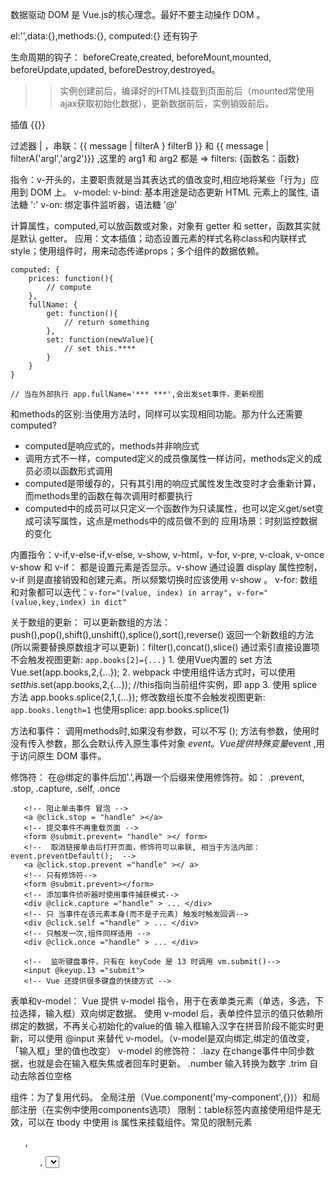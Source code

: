 数据驱动 DOM 是 Vue.js的核心理念。最好不要主动操作 DOM 。

el:'',data:{},methods:{}, computed:{}    还有钩子

生命周期的钩子： beforeCreate,created, beforeMount,mounted, beforeUpdate,updated, beforeDestroy,destroyed。
>> 实例创建前后，编译好的HTML挂载到页面前后（mounted常使用ajax获取初始化数据），更新数据前后，实例销毁前后。

插值 {{}} 

过滤器 | ，串联：{{ message | filterA } filterB }} 和 {{ message | filterA('argl','arg2')}} ,这里的 arg1 和 arg2 都是
  => filters: {函数名：函数}

指令：v-开头的，主要职责就是当其表达式的值改变时,相应地将某些「行为」应用到 DOM 上。
v-model:
v-bind: 基本用途是动态更新 HTML 元素上的属性, 语法糖 ':'
v-on: 绑定事件监听器，语法糖 '@'

计算属性，computed,可以放函数或对象，对象有 getter 和 setter，函数其实就是默认 getter。
    应用：文本插值；动态设置元素的样式名称class和内联样式style；使用组件时，用来动态传递props；多个组件的数据依赖。
```
computed: {
    prices: function(){
        // compute
    },
    fullName: {
        get: function(){
            // return something
        },
        set: function(newValue){
            // set this.****
        }
    }
}

// 当在外部执行 app.fullName='*** ***',会出发set事件，更新视图
```
和methods的区别:当使用方法时，同样可以实现相同功能。那为什么还需要computed?
- computed是响应式的，methods并非响应式
- 调用方式不一样，computed定义的成员像属性一样访问，methods定义的成员必须以函数形式调用
- computed是带缓存的，只有其引用的响应式属性发生改变时才会重新计算，而methods里的函数在每次调用时都要执行
- computed中的成员可以只定义一个函数作为只读属性，也可以定义get/set变成可读写属性，这点是methods中的成员做不到的
应用场景：时刻监控数据的变化

内置指令：v-if,v-else-if,v-else, v-show, v-html，v-for, v-pre, v-cloak, v-once
    v-show 和 v-if： 都是设置元素是否显示。v-show 通过设置 display 属性控制，v-if 则是直接销毁和创建元素。所以频繁切换时应该使用 v-show 。
    v-for: 
        数组和对象都可以迭代：`v-for="(value, index) in array"`，`v-for="(value,key,index) in dict"`

关于数组的更新：
    可以更新数组的方法：push(),pop(),shift(),unshift(),splice(),sort(),reverse()
    返回一个新数组的方法(所以需要替换原数组才可以更新)：filter(),concat(),slice()
    通过索引直接设置项不会触发视图更新: `app.books[2]={...}`
        1. 使用Vue内置的 set 方法
            Vue.set(app.books,2,{...});
        2. webpack 中使用组件话方式时，可以使用 $set
            this.$set(app.books,2,{...}); //this指向当前组件实例，即 app
        3. 使用 splice 方法
            app.books.splice(2,1,{...});
    修改数组长度不会触发视图更新: `app.books.length=1`
        也使用splice: app.books.splice(1)

方法和事件：
    调用methods时,如果没有参数，可以不写 ();  方法有参数，使用时没有传入参数，那么会默认传入原生事件对象 $event。
    Vue 提供特殊变量$event ,用于访问原生 DOM 事件。
   
修饰符： 在@绑定的事件后加'.',再跟一个后缀来使用修饰符。如： .prevent, .stop, .capture, .self, .once
 ```
    <!-- 阻止单击事件 冒泡 --> 
    <a @click.stop = "handle" ></a>
    <!-- 提交事件不再重载页面 --> 
    <form @submit.prevent= "handle" ></ form>
    <!--  取消链接单击后打开页面，修饰符可以串联, 相当于方法内部：event.preventDefault();  --> 
    <a @click.stop.prevent ="handle" ></ a>
    <!-- 只有修饰符--> 
    <form @submit.prevent></form>
    <!-- 添加事件侦听器时使用事件捕获模式--> 
    <div @click.capture ="handle" > ... </div>
    <!-- 只 当事件在该元素本身(而不是子元素) 触发时触发回调--> 
    <div @click.self ="handle" > ... </div>
    <!-- 只触发一次,组件同样适用 --> 
    <div @click.once ="handle" > ... </div>
    
    <!--  监听键盘事件，只有在 keyCode 是 13 时调用 vm.submit()--> 
    <input @keyup.13 ="submit">
    <!-- Vue 还提供很多键盘的快捷方式 -->
 ```

表单和v-model： Vue 提供 v-model 指令，用于在表单类元素（单选，多选，下拉选择，输入框）双向绑定数据。
    使用 v-model 后，表单控件显示的值只依赖所绑定的数据，不再关心初始化的value的值
    输入框输入汉字在拼音阶段不能实时更新，可以使用 @input 来替代 v-model。（v-model是双向绑定,绑定的值改变，「输入框」里的值也改变） 
    v-model 的修饰符：
        .lazy  在change事件中同步数据，也就是会在输入框失焦或者回车时更新。
        .number  输入转换为数字
        .trim  自动去除首位空格

组件：为了复用代码。
    全局注册（Vue.component('my-component',{})）和局部注册（在实例中使用components选项）
    限制：table标签内直接使用组件是无效，可以在 tbody 中使用 is 属性来挂载组件。常见的限制元素 <ol>, <ul>, <select>。（字符串模板和单文件vue的用法？）
    区别：data 必须是函数，将 数据对象 return 出去。注意：return 出的对象最好不要引用外部对象，复用组件时这个数据会共享。
    
组件的通信：
  父组件向子组件：
    props：父组件向子组件单向传递数据或参数（正向传递）。(html 不区分大小写，所以会将包含大写的 props 变量名要转为kebab-case形式.)
 ```
    // 传入固定的字符串
    <my-component warning-text="传入"></my-component>
    // 传入动态的数据（变量）：使用bind
    <my-component :warning-text="parentMessage"></my-component>
    // 传递数字、布尔值、数组、对象 (不使用 v-bind ，就是会获得字符串）
    <my-component message="[1,2,3]"></my-component>   // 字符串
    <my-component :message="[1,2,3]"></my-component>  // 数组
 ```
    
传入子组件的数据是对象或者数组，则子组件改变这些数据也会影响父组件（对象和数组是引用类型）
    
props 数据验证，设置数据的类型，示例：
    ```
    props: {
        propA: Number, // 后接类型，必须是数字类型
        propB: [String, Number],  // 后接数组，必须是字符或者数字
        propC: {
            type: Boolean,
            default: true,   // 可选，可以设置默认值
            required: true,   // 可选，设置是否为必须参数
            validator: function(value){
                return value>10  // 可选，自定义验证函数
            }
        },
        propD: {
            type: Array,
            default: function(){  
                return [];  //? 如果是数组或对象,默认值必须是一个函数来返回
            }
        }
    }
    ```
    
 子组件向父组件：
 用到自定义事件。子组件用 $emit() 触发事件，父组件用 $on() 监听子组件的事件。
    
 $parent, $children, $refs(通过特殊参数ref来设置)
    
    
 单个slot , 具名slot（定义时有name） 和 作用域插槽
    
    
    
 看了不用全都忘光光
